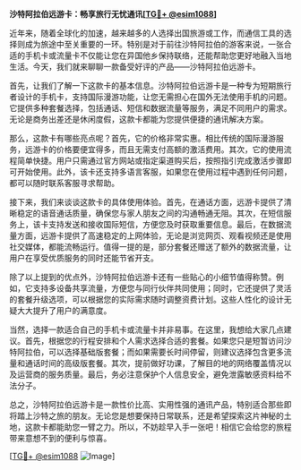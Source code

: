 **沙特阿拉伯远游卡：畅享旅行无忧通讯[[TG💪+ @esim1088](https://t.me/s/esim1088)]**

近年来，随着全球化的加速，越来越多的人选择出国旅游或工作，而通信工具的选择则成为旅途中至关重要的一环。特别是对于前往沙特阿拉伯的游客来说，一张合适的手机卡或流量卡不仅能让您在异国他乡保持联络，还能帮助您更好地融入当地生活。今天，我们就来聊聊一款备受好评的产品——沙特阿拉伯远游卡。

首先，让我们了解一下这款卡的基本信息。沙特阿拉伯远游卡是一种专为短期旅行者设计的手机卡，支持国际漫游功能，让您无需担心在国外无法使用手机的问题。它提供多种套餐选择，包括通话、短信和数据流量等服务，满足不同用户的需求。无论是商务出差还是休闲度假，这款卡都能为您提供便捷的通讯解决方案。

那么，这款卡有哪些亮点呢？首先，它的价格非常实惠。相比传统的国际漫游服务，远游卡的价格要便宜得多，而且无需支付高额的激活费用。其次，它的使用流程简单快捷。用户只需通过官方网站或指定渠道购买后，按照指引完成激活步骤即可开始使用。此外，该卡还支持多语言客服，如果您在使用过程中遇到任何问题，都可以随时联系客服寻求帮助。

接下来，我们来谈谈这款卡的具体使用体验。首先，在通话方面，远游卡提供了清晰稳定的语音通话质量，确保您与家人朋友之间的沟通畅通无阻。其次，在短信服务上，该卡支持发送和接收国际短信，方便您及时获取重要信息。最后，在数据流量方面，远游卡提供了高速稳定的上网体验，无论是浏览网页、观看视频还是使用社交媒体，都能流畅运行。值得一提的是，部分套餐还赠送了额外的数据流量，让用户在享受优质服务的同时还能节省开支。

除了以上提到的优点外，沙特阿拉伯远游卡还有一些贴心的小细节值得称赞。例如，它支持多设备共享流量，方便您与同行伙伴共同使用；同时，它还提供了灵活的套餐升级选项，可以根据您的实际需求随时调整资费计划。这些人性化的设计无疑大大提升了用户的满意度。

当然，选择一款适合自己的手机卡或流量卡并非易事。在这里，我想给大家几点建议。首先，根据您的行程安排和个人需求选择合适的套餐。如果您只是短暂访问沙特阿拉伯，可以选择基础版套餐；而如果需要长时间停留，则建议选择包含更多流量和通话时间的高级版套餐。其次，提前做好功课，了解目的地的网络覆盖情况以及运营商的服务质量。最后，务必注意保护个人信息安全，避免泄露敏感资料给不法分子。

总之，沙特阿拉伯远游卡是一款性价比高、实用性强的通讯产品，特别适合那些即将踏上沙特之旅的朋友。无论您是想要保持日常联系，还是希望探索这片神秘的土地，这款卡都能助您一臂之力。所以，不妨趁早入手一张吧！相信它会给您的旅程带来意想不到的便利与惊喜。

[[TG💪+ @esim1088](https://t.me/s/esim1088) ![Image](https://i.postimg.cc/4NQfJmqS/Snipaste-2025-05-13-00-14-12.png)]